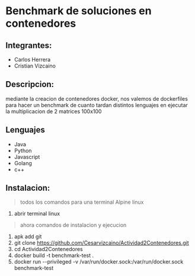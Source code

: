 # Benchmark de soluciones en contenedores
## Integrantes:
+ Carlos Herrera
+ Cristian Vizcaino
## Descripcion:
mediante la creacion de contenedores docker, nos valemos de dockerfiles
para hacer un benchmark de cuanto tardan distintos 
lenguajes en ejecutar la multiplicacion de 2 matrices 100x100
## Lenguajes
+ Java
+ Python
+ Javascript
+ Golang
+ c++
## Instalacion:
> todos los comandos para una terminal Alpine linux
1. abrir terminal linux
> ahora comandos de instalacion y ejecucion
1. apk add git
2. git clone https://github.com/Cesarvizcaino/Actividad2Contenedores.git
3. cd Actividad2Contenedores
4. docker build -t benchmark-test .
5. docker run --privileged -v /var/run/docker.sock:/var/run/docker.sock benchmark-test
